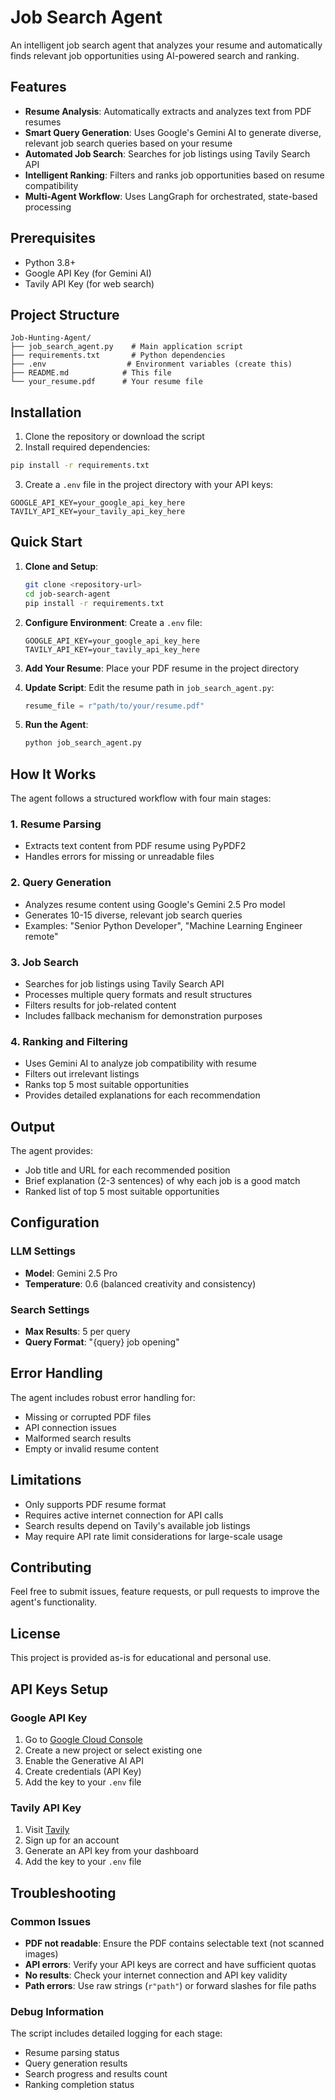 # Job Search Agent

An intelligent job search agent that analyzes your resume and automatically finds relevant job opportunities using AI-powered search and ranking.

## Features

- **Resume Analysis**: Automatically extracts and analyzes text from PDF resumes
- **Smart Query Generation**: Uses Google's Gemini AI to generate diverse, relevant job search queries based on your resume
- **Automated Job Search**: Searches for job listings using Tavily Search API
- **Intelligent Ranking**: Filters and ranks job opportunities based on resume compatibility
- **Multi-Agent Workflow**: Uses LangGraph for orchestrated, state-based processing

## Prerequisites

- Python 3.8+
- Google API Key (for Gemini AI)
- Tavily API Key (for web search)

## Project Structure

```
Job-Hunting-Agent/
├── job_search_agent.py    # Main application script
├── requirements.txt       # Python dependencies
├── .env                  # Environment variables (create this)
├── README.md            # This file
└── your_resume.pdf      # Your resume file
```

## Installation

1. Clone the repository or download the script
2. Install required dependencies:

```bash
pip install -r requirements.txt
```

3. Create a `.env` file in the project directory with your API keys:

```env
GOOGLE_API_KEY=your_google_api_key_here
TAVILY_API_KEY=your_tavily_api_key_here
```

## Quick Start

1. **Clone and Setup**:
   ```bash
   git clone <repository-url>
   cd job-search-agent
   pip install -r requirements.txt
   ```

2. **Configure Environment**:
   Create a `.env` file:
   ```env
   GOOGLE_API_KEY=your_google_api_key_here
   TAVILY_API_KEY=your_tavily_api_key_here
   ```

3. **Add Your Resume**:
   Place your PDF resume in the project directory

4. **Update Script**:
   Edit the resume path in `job_search_agent.py`:
   ```python
   resume_file = r"path/to/your/resume.pdf"
   ```

5. **Run the Agent**:
   ```bash
   python job_search_agent.py
   ```

## How It Works

The agent follows a structured workflow with four main stages:

### 1. Resume Parsing
- Extracts text content from PDF resume using PyPDF2
- Handles errors for missing or unreadable files

### 2. Query Generation
- Analyzes resume content using Google's Gemini 2.5 Pro model
- Generates 10-15 diverse, relevant job search queries
- Examples: "Senior Python Developer", "Machine Learning Engineer remote"

### 3. Job Search
- Searches for job listings using Tavily Search API
- Processes multiple query formats and result structures
- Filters results for job-related content
- Includes fallback mechanism for demonstration purposes

### 4. Ranking and Filtering
- Uses Gemini AI to analyze job compatibility with resume
- Filters out irrelevant listings
- Ranks top 5 most suitable opportunities
- Provides detailed explanations for each recommendation

## Output

The agent provides:
- Job title and URL for each recommended position
- Brief explanation (2-3 sentences) of why each job is a good match
- Ranked list of top 5 most suitable opportunities

## Configuration

### LLM Settings
- **Model**: Gemini 2.5 Pro
- **Temperature**: 0.6 (balanced creativity and consistency)

### Search Settings
- **Max Results**: 5 per query
- **Query Format**: "{query} job opening"

## Error Handling

The agent includes robust error handling for:
- Missing or corrupted PDF files
- API connection issues
- Malformed search results
- Empty or invalid resume content

## Limitations

- Only supports PDF resume format
- Requires active internet connection for API calls
- Search results depend on Tavily's available job listings
- May require API rate limit considerations for large-scale usage

## Contributing

Feel free to submit issues, feature requests, or pull requests to improve the agent's functionality.

## License

This project is provided as-is for educational and personal use.

## API Keys Setup

### Google API Key
1. Go to [Google Cloud Console](https://console.cloud.google.com/)
2. Create a new project or select existing one
3. Enable the Generative AI API
4. Create credentials (API Key)
5. Add the key to your `.env` file

### Tavily API Key
1. Visit [Tavily](https://tavily.com/)
2. Sign up for an account
3. Generate an API key from your dashboard
4. Add the key to your `.env` file

## Troubleshooting

### Common Issues
- **PDF not readable**: Ensure the PDF contains selectable text (not scanned images)
- **API errors**: Verify your API keys are correct and have sufficient quotas
- **No results**: Check your internet connection and API key validity
- **Path errors**: Use raw strings (`r"path"`) or forward slashes for file paths

### Debug Information
The script includes detailed logging for each stage:
- Resume parsing status
- Query generation results
- Search progress and results count
- Ranking completion status